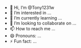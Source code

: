 - 👋 Hi, I’m @Tony1231w
- 👀 I’m interested in ...
- 🌱 I’m currently learning ...
- 💞️ I’m looking to collaborate on ...
- 📫 How to reach me ...
- 😄 Pronouns: ...
- ⚡ Fun fact: ...

<!---
Tony1231w/Tony1231w is a ✨ special ✨ repository because its `README.md` (this file) appears on your GitHub profile.
You can click the Preview link to take a look at your changes.
--->
